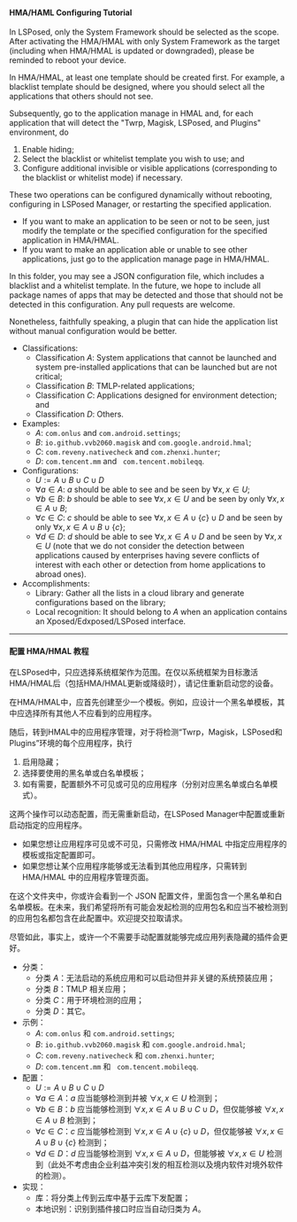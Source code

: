 #### HMA/HAML Configuring Tutorial

In LSPosed, only the System Framework should be selected as the scope. After activating the HMA/HMAL with only System Framework as the target (including when HMA/HMAL is updated or downgraded), please be reminded to reboot your device. 

In HMA/HMAL, at least one template should be created first. For example, a blacklist template should be designed, where you should select all the applications that others should not see. 

Subsequently, go to the application manage in HMAL and, for each application that will detect the "Twrp, Magisk, LSPosed, and Plugins" environment, do
1) Enable hiding; 
2) Select the blacklist or whitelist template you wish to use; and
3) Configure additional invisible or visible applications (corresponding to the blacklist or whitelist mode) if necessary. 

These two operations can be configured dynamically without rebooting, configuring in LSPosed Manager, or restarting the specified application. 
- If you want to make an application to be seen or not to be seen, just modify the template or the specified configuration for the specified application in HMA/HMAL. 
- If you want to make an application able or unable to see other applications, just go to the application manage page in HMA/HMAL. 

In this folder, you may see a JSON configuration file, which includes a blacklist and a whitelist template. In the future, we hope to include all package names of apps that may be detected and those that should not be detected in this configuration. Any pull requests are welcome. 

Nonetheless, faithfully speaking, a plugin that can hide the application list without manual configuration would be better. 
- Classifications: 
  - Classification $A$: System applications that cannot be launched and system pre-installed applications that can be launched but are not critical; 
  - Classification $B$: TMLP-related applications; 
  - Classification $C$: Applications designed for environment detection; and
  - Classification $D$: Others. 
- Examples: 
  - $A$: ``com.onlus`` and ``com.android.settings``; 
  - $B$: ``io.github.vvb2060.magisk`` and ``com.google.android.hmal``; 
  - $C$: ``com.reveny.nativecheck`` and ``com.zhenxi.hunter``; 
  - $D$: ``com.tencent.mm`` and `` com.tencent.mobileqq``. 
- Configurations: 
  - $U := A \cup B \cup C \cup D$
  - $\forall a \in A$: $a$ should be able to see and be seen by $\forall x, x \in U$; 
  - $\forall b \in B$: $b$ should be able to see $\forall x, x \in U$ and be seen by only $\forall x, x \in A \cup B$; 
  - $\forall c \in C$: $c$ should be able to see $\forall x, x \in A \cup \{c\} \cup D$ and be seen by only $\forall x, x \in A \cup B \cup \{c\}$; 
  - $\forall d \in D$: $d$ should be able to see $\forall x, x \in A \cup D$ and be seen by $\forall x, x \in U$ (note that we do not consider the detection between applications caused by enterprises having severe conflicts of interest with each other or detection from home applications to abroad ones). 
- Accomplishments: 
  - Library: Gather all the lists in a cloud library and generate configurations based on the library; 
  - Local recognition: It should belong to $A$ when an application contains an Xposed/Edxposed/LSPosed interface. 

---

#### 配置 HMA/HMAL 教程

在LSPosed中，只应选择系统框架作为范围。在仅以系统框架为目标激活HMA/HMAL后（包括HMA/HMAL更新或降级时），请记住重新启动您的设备。

在HMA/HMAL中，应首先创建至少一个模板。例如，应设计一个黑名单模板，其中应选择所有其他人不应看到的应用程序。

随后，转到HMAL中的应用程序管理，对于将检测“Twrp，Magisk，LSPosed和Plugins”环境的每个应用程序，执行
1) 启用隐藏；
2) 选择要使用的黑名单或白名单模板；
3) 如有需要，配置额外不可见或可见的应用程序（分别对应黑名单或白名单模式）。

这两个操作可以动态配置，而无需重新启动，在LSPosed Manager中配置或重新启动指定的应用程序。
- 如果您想让应用程序可见或不可见，只需修改 HMA/HMAL 中指定应用程序的模板或指定配置即可。
- 如果您想让某个应用程序能够或无法看到其他应用程序，只需转到 HMA/HMAL 中的应用程序管理页面。

在这个文件夹中，你或许会看到一个 JSON 配置文件，里面包含一个黑名单和白名单模板。在未来，我们希望将所有可能会发起检测的应用包名和应当不被检测到的应用包名都包含在此配置中。欢迎提交拉取请求。

尽管如此，事实上，或许一个不需要手动配置就能够完成应用列表隐藏的插件会更好。
- 分类：
  - 分类 $A$：无法启动的系统应用和可以启动但并非关键的系统预装应用；
  - 分类 $B$：TMLP 相关应用；
  - 分类 $C$：用于环境检测的应用；
  - 分类 $D$：其它。
- 示例：
  - $A$: ``com.onlus`` 和 ``com.android.settings``;
  - $B$: ``io.github.vvb2060.magisk`` 和 ``com.google.android.hmal``;
  - $C$: ``com.reveny.nativecheck`` 和 ``com.zhenxi.hunter``;
  - $D$: ``com.tencent.mm`` 和 `` com.tencent.mobileqq``. 
- 配置：
  - $U := A \cup B \cup C \cup D$
  - $\forall a \in A$：$a$ 应当能够检测到并被 $\forall x, x \in U$ 检测到；
  - $\forall b \in B$：$b$ 应当能够检测到 $\forall x, x \in A \cup B \cup C \cup D$，但仅能够被 $\forall x, x \in A \cup B$ 检测到；
  - $\forall c \in C$：$c$ 应当能够检测到 $\forall x, x \in A \cup \{c\} \cup D$，但仅能够被 $\forall x, x \in A \cup B \cup \{c\}$ 检测到；
  - $\forall d \in D$：$d$ 应当能够检测到 $\forall x, x \in A \cup D$，但能够被 $\forall x, x \in U$ 检测到（此处不考虑由企业利益冲突引发的相互检测以及境内软件对境外软件的检测）。
- 实现：
  - 库：将分类上传到云库中基于云库下发配置；
  - 本地识别：识别到插件接口时应当自动归类为 $A$。
